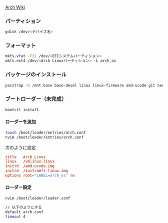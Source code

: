 [Arch Wiki](https://wiki.archlinux.jp/index.php/%E3%82%A4%E3%83%B3%E3%82%B9%E3%83%88%E3%83%BC%E3%83%AB%E3%82%AC%E3%82%A4%E3%83%89)
### パーティション
```bash
gdisk /dev/<デバイス名>
```
### フォーマット
```bash
mkfs.vfat -F32 /dev/<EFIシステムパーティション>
mkfs.ext4 /dev/<Arch Linuxパーティション> -L arch_os
```
### パッケージのインストール
```bash
pacstrap -K /mnt base base-devel linux linux-firmware amd-ucode git neovim sudo
```
### ブートローダー（未完成）
```bash
bootctl install
```
#### ローダーを追加
```bash
touch /boot/loader/entries/arch.conf
nvim /boot/loader/entries/arch.conf
```

次のように設定
```arch.conf
title   Arch Linux
linux   /vmlinuz-linux
initrd  /amd-ucode.img
initrd  /initramfs-linux.img
options root="LABEL=arch_os" rw
```
#### ローダー設定
```bash
nvim /boot/loader/loader.conf

// 以下のようにする
default arch.conf
timeout 4
```